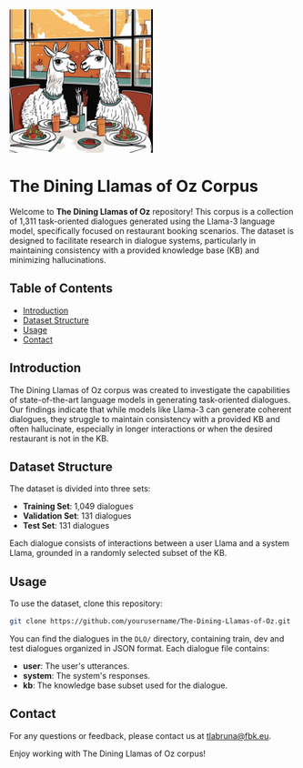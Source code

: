 <img src="dining_llamas.png" alt="The Dining Llamas of Oz" width="50%">

# The Dining Llamas of Oz Corpus

Welcome to **The Dining Llamas of Oz** repository! This corpus is a collection of 1,311 task-oriented dialogues generated using the Llama-3 language model, specifically focused on restaurant booking scenarios. The dataset is designed to facilitate research in dialogue systems, particularly in maintaining consistency with a provided knowledge base (KB) and minimizing hallucinations.

## Table of Contents

- [Introduction](#introduction)
- [Dataset Structure](#dataset-structure)
- [Usage](#usage)
- [Contact](#contact)

## Introduction

The Dining Llamas of Oz corpus was created to investigate the capabilities of state-of-the-art language models in generating task-oriented dialogues. Our findings indicate that while models like Llama-3 can generate coherent dialogues, they struggle to maintain consistency with a provided KB and often hallucinate, especially in longer interactions or when the desired restaurant is not in the KB.

## Dataset Structure

The dataset is divided into three sets:
- **Training Set**: 1,049 dialogues
- **Validation Set**: 131 dialogues
- **Test Set**: 131 dialogues

Each dialogue consists of interactions between a user Llama and a system Llama, grounded in a randomly selected subset of the KB.

## Usage

To use the dataset, clone this repository:

```bash
git clone https://github.com/yourusername/The-Dining-Llamas-of-Oz.git
```

You can find the dialogues in the `DLO/` directory, containing train, dev and test dialogues organized in JSON format. Each dialogue file contains:
- **user**: The user's utterances.
- **system**: The system's responses.
- **kb**: The knowledge base subset used for the dialogue.

## Contact

For any questions or feedback, please contact us at tlabruna@fbk.eu.

Enjoy working with The Dining Llamas of Oz corpus!
